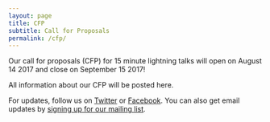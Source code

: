 ```yaml
---
layout: page
title: CFP
subtitle: Call for Proposals
permalink: /cfp/
---
```


Our call for proposals (CFP) for 15 minute lightning talks will open on August 14 2017 and close on September 15 2017!

All information about our CFP will be posted here.

For updates, follow us on [Twitter](https://twitter.com/starconuw) or [Facebook](https://www.facebook.com/starconuw/). You can also get email updates by [signing up for our mailing list](/#where-can-i-get-updates).
